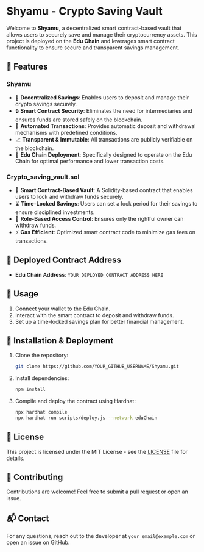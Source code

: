 # Shyamu - Crypto Saving Vault

Welcome to **Shyamu**, a decentralized smart contract-based vault that allows users to securely save and manage their cryptocurrency assets. This project is deployed on the **Edu Chain** and leverages smart contract functionality to ensure secure and transparent savings management.

## 🚀 Features

### **Shyamu**
- 🏦 **Decentralized Savings**: Enables users to deposit and manage their crypto savings securely.
- 🔒 **Smart Contract Security**: Eliminates the need for intermediaries and ensures funds are stored safely on the blockchain.
- 📜 **Automated Transactions**: Provides automatic deposit and withdrawal mechanisms with predefined conditions.
- 📈 **Transparent & Immutable**: All transactions are publicly verifiable on the blockchain.
- 🔗 **Edu Chain Deployment**: Specifically designed to operate on the Edu Chain for optimal performance and lower transaction costs.

### **Crypto_saving_vault.sol**
- 📑 **Smart Contract-Based Vault**: A Solidity-based contract that enables users to lock and withdraw funds securely.
- ⏳ **Time-Locked Savings**: Users can set a lock period for their savings to ensure disciplined investments.
- 🔐 **Role-Based Access Control**: Ensures only the rightful owner can withdraw funds.
- ⚡ **Gas Efficient**: Optimized smart contract code to minimize gas fees on transactions.

## 📜 **Deployed Contract Address**
- **Edu Chain Address**: `YOUR_DEPLOYED_CONTRACT_ADDRESS_HERE`

## 📖 **Usage**
1. Connect your wallet to the Edu Chain.
2. Interact with the smart contract to deposit and withdraw funds.
3. Set up a time-locked savings plan for better financial management.

## 🔧 **Installation & Deployment**
1. Clone the repository:
   ```sh
   git clone https://github.com/YOUR_GITHUB_USERNAME/Shyamu.git
   ```
2. Install dependencies:
   ```sh
   npm install
   ```
3. Compile and deploy the contract using Hardhat:
   ```sh
   npx hardhat compile
   npx hardhat run scripts/deploy.js --network eduChain
   ```

## 📜 **License**
This project is licensed under the MIT License - see the [LICENSE](LICENSE) file for details.

## 🤝 **Contributing**
Contributions are welcome! Feel free to submit a pull request or open an issue.

## 📬 **Contact**
For any questions, reach out to the developer at `your_email@example.com` or open an issue on GitHub.

